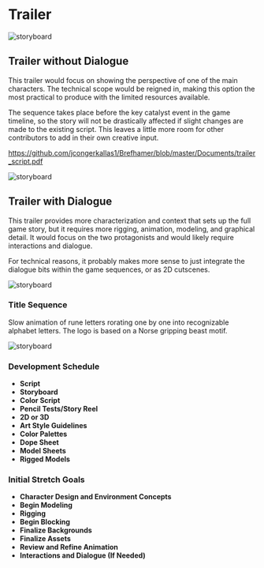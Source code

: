 # Trailer

![storyboard](https://github.com/jcongerkallas1/Brefhamer/blob/master/Images/forestsketchdetailed.jpg)
## Trailer without Dialogue
This trailer would focus on showing the perspective of one of the main characters.  The technical scope would be reigned in, making this option the most practical to produce with the limited resources available.  

The sequence takes place before the key catalyst event in the game timeline, so the story will not be drastically affected if slight changes are made to the existing script.  This leaves a little more room for other contributors to add in their own creative input.

https://github.com/jcongerkallas1/Brefhamer/blob/master/Documents/trailer_script.pdf

![storyboard](https://github.com/jcongerkallas1/Brefhamer/blob/master/Images/forest_scene_pencil_sketch.jpg)
## Trailer with Dialogue
This trailer provides more characterization and context that sets up the full game story, but it requires more rigging, animation, modeling, and graphical detail.  It would focus on the two protagonists and would likely require interactions and dialogue.  

For technical reasons, it probably makes more sense to just integrate the dialogue bits within the game sequences, or as 2D cutscenes.

![storyboard](https://github.com/jcongerkallas1/Brefhamer/blob/master/Images/forest_thumbs3.jpg)

### Title Sequence
Slow animation of rune letters rorating one by one into recognizable alphabet letters.  The logo is based on a Norse gripping beast motif.

![storyboard](https://github.com/jcongerkallas1/Brefhamer/blob/master/Images/storyboard_panel.jpg)
### Development Schedule
- **Script**
- **Storyboard**
- **Color Script**
- **Pencil Tests/Story Reel**
- **2D or 3D**
- **Art Style Guidelines**
- **Color Palettes**
- **Dope Sheet**
- **Model Sheets**
- **Rigged Models**

### Initial Stretch Goals
- **Character Design and Environment Concepts**
- **Begin Modeling**
- **Rigging**
- **Begin Blocking**
- **Finalize Backgrounds**
- **Finalize Assets**
- **Review and Refine Animation**
- **Interactions and Dialogue (If Needed)**
